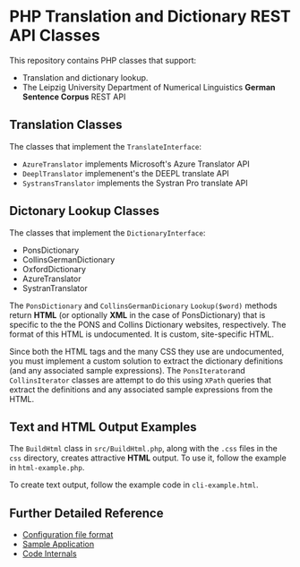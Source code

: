 # PHP Translation and Dictionary REST API Classes

This repository contains PHP classes that support:

- Translation and dictionary lookup.
- The Leipzig University Department of Numerical Linguistics **German Sentence Corpus** REST API

## Translation Classes

The classes that implement the `TranslateInterface`:

- `AzureTranslator` implements Microsoft's Azure Translator API
- `DeeplTranslator` implemenent's the DEEPL translate API
- `SystransTranslator` implements the Systran Pro translate API

## Dictonary Lookup Classes

The classes that implement the `DictionaryInterface`:

- PonsDictionary
- CollinsGermanDictionary
- OxfordDictionary
- AzureTranslator
- SystranTranslator

The `PonsDictionary` and `CollinsGermanDicionary` `Lookup($word)` methods return **HTML** (or optionally **XML** in the case of PonsDictionary) that is specific to the
the PONS and Collins Dictionary websites, respectively. The format of this HTML is undocumented. It is custom, site-specific HTML.

Since both the HTML tags and the many CSS they use are undocumented, you must implement a custom solution to extract the dictionary definitions (and any associated
sample expressions). The `PonsIterator`and `CollinsIterator` classes are attempt to do this using `XPath` queries that extract the definitions and any associated sample
expressions from the HTML.

## Text and HTML Output Examples

The `BuildHtml` class in `src/BuildHtml.php`, along with the `.css` files in the `css` directory, creates attractive **HTML** output. To use it, follow the example in
`html-example.php`.

To create text output, follow the example code in `cli-example.html`.

## Further Detailed Reference

- [Configuration file format](docs/config.md)
- [Sample Application](docs/app.md)
- [Code Internals](docs/internals.md)
